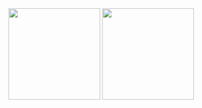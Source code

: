 <div>
<img height="180em" src="https://github-readme-stats.vercel.app/api?username=luccaugusto&show_icons=true&theme=dracula&include_all_commits=true&count_private=true"/>
  <img height="180em" src="https://github-readme-stats.vercel.app/api/top-langs/?username=luccaugusto&layout=compact&langs_count=7&theme=dracula"/>
</div>
